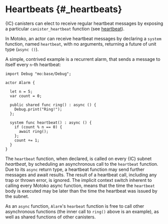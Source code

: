 # Heartbeats {#_heartbeats}

{IC} canisters can elect to receive regular heartbeat messages by exposing a particular `canister_heartbeat` function (see [heartbeat](https://smartcontracts.org/docs/interface-spec/index.html#_heartbeat)).

In Motoko, an actor can receive heartbeat messages by declaring a `system` function, named `heartbeat`, with no arguments, returning a future of unit type (`async ()`).

A simple, contrived example is a recurrent alarm, that sends a message to itself every `n`-th heartbeat:

``` motoko
import Debug "mo:base/Debug";

actor Alarm {

  let n = 5;
  var count = 0;

  public shared func ring() : async () {
    Debug.print("Ring!");
  };

  system func heartbeat() : async () {
    if (count % n == 0) {
      await ring();
    };
    count += 1;
  }
}
```

The `heartbeat` function, when declared, is called on every {IC} subnet *heartbeat*, by scheduling an asynchronous call to the `heartbeat` function. Due to its `async` return type, a heartbeat function may send further messages and await results. The result of a heartbeat call, including any trap or thrown error, is ignored. The implicit context switch inherent to calling every Motoko async function, means that the time the `heartbeat` body is executed may be later than the time the heartbeat was issued by the subnet.

As an `async` function, `Alarm`'s `hearbeat` function is free to call other asynchronous functions (the inner call to `ring()` above is an example), as well as shared functions of other canisters.
